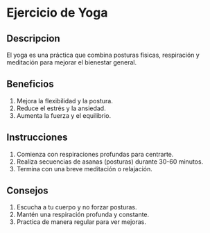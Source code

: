 # Ejercicio de Yoga

## Descripcion
El yoga es una práctica que combina posturas físicas, respiración y meditación para mejorar el bienestar general.

## Beneficios
1. Mejora la flexibilidad y la postura.
2. Reduce el estrés y la ansiedad.
3. Aumenta la fuerza y el equilibrio.

## Instrucciones
1. Comienza con respiraciones profundas para centrarte.
2. Realiza secuencias de asanas (posturas) durante 30-60 minutos.
3. Termina con una breve meditación o relajación.

## Consejos 
1. Escucha a tu cuerpo y no forzar posturas.
2. Mantén una respiración profunda y constante.
3. Practica de manera regular para ver mejoras.

